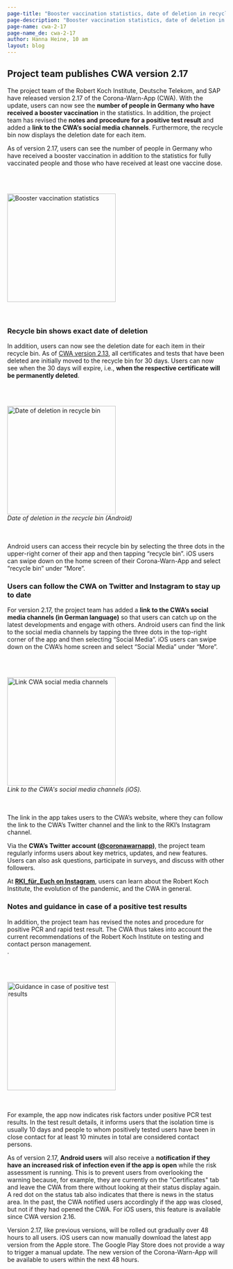 ```yaml
---
page-title: "Booster vaccination statistics, date of deletion in recycle bin, and link to social media channels"
page-description: "Booster vaccination statistics, date of deletion in recycle bin, and link to social media channels"
page-name: cwa-2-17
page-name_de: cwa-2-17
author: Hanna Heine, 10 am
layout: blog
---
```


## Project team publishes CWA version 2.17

The project team of the Robert Koch Institute, Deutsche Telekom, and SAP have released version 2.17 of the Corona-Warn-App (CWA). With the update, users can now see the **number of people in Germany who have received a booster vaccination** in the statistics. In addition, the project team has revised the **notes and procedure for a positive test result** and added a **link to the CWA’s social media channels**. Furthermore, the recycle bin now displays the deletion date for each item.

<!-- overview -->

As of version 2.17, users can see the number of people in Germany who have received a booster vaccination in addition to the statistics for fully vaccinated people and those who have received at least one vaccine dose. 

<br></br>
<div class="text-center"> 
<img src="./booster_vaccination-en.png" title="Booster vaccination statistics" alt="Booster vaccination statistics" style="align: center" width=250>
</div>
<br></br>

### Recycle bin shows exact date of deletion

In addition, users can now see the deletion date for each item in their recycle bin. As of [CWA version 2.13](/en/blog/2021-11-03-cwa-version-2-13/), all certificates and tests that have been deleted are initially moved to the recycle bin for 30 days. Users can now see when the 30 days will expire, i.e., **when the respective certificate will be permanently deleted**. 

<br></br>
<div class="text-center"> 
<img src="./date-of-deletion.png" title="Date of deletion in recycle bin" alt="Date of deletion in recycle bin" style="align: center" width=250>
<figcaption aria-hidden="true"><em>Date of deletion in the recycle bin (Android)</em></figcaption>
</div>
<br></br>

Android users can access their recycle bin by selecting the three dots in the upper-right corner of their app and then tapping “recycle bin”. iOS users can swipe down on the home screen of their Corona-Warn-App and select “recycle bin” under “More”.

### Users can follow the CWA on Twitter and Instagram to stay up to date

For version 2.17, the project team has added a **link to the CWA’s social media channels (in German language)** so that users can catch up on the latest developments and engage with others. Android users can find the link to the social media channels by tapping the three dots in the top-right corner of the app and then selecting “Social Media”. iOS users can swipe down on the CWA’s home screen and select “Social Media” under “More”.

<br></br>
<div class="text-center"> 
<img src="./ios-social-media-en.png" title="Link CWA social media channels" alt="Link CWA social media channels" style="align: center" width=250>
<figcaption aria-hidden="true"><em>Link to the CWA's social media channels (iOS).</em></figcaption>
</div>
<br></br>


The link in the app takes users to the CWA’s website, where they can follow the link to the CWA’s Twitter channel and the link to the RKI’s Instagram channel. 

Via the **CWA’s Twitter account ([@coronawarnapp](https://twitter.com/coronawarnapp))**, the project team regularly informs users about key metrics, updates, and new features. Users can also ask questions, participate in surveys, and discuss with other followers. 

At [**RKI_für_Euch on Instagram**](https://www.instagram.com/rki_fuer_euch/?hl=de), users can learn about the Robert Koch Institute, the evolution of the pandemic, and the CWA in general. 
 

### Notes and guidance in case of a positive test results

In addition, the project team has revised the notes and procedure for positive PCR and rapid test result. The CWA thus takes into account the current recommendations of the Robert Koch Institute on testing and contact person management.  
. 

<br></br>
<div class="text-center"> 
<img src="./test-guidance(1).png" title="Guidance in case of positive test results" alt="Guidance in case of positive test results" style="align: center" width=250> 
</div>
<br></br>

For example, the app now indicates risk factors under positive PCR test results. In the test result details, it informs users that the isolation time  is usually 10 days and people to whom positively tested users have been in close contact for at least 10 minutes in total are considered contact persons.


As of version 2.17, **Android users** will also receive a **notification if they have an increased risk of infection even if the app is open** while the risk assessment is running. This is to prevent users from overlooking the warning because, for example, they are currently on the "Certificates" tab and leave the CWA from there without looking at their status display again. A red dot on the status tab also indicates that there is news in the status area. 
In the past, the CWA notified users accordingly if the app was closed, but not if they had opened the CWA. For iOS users, this feature is available since CWA version 2.16.

Version 2.17, like previous versions, will be rolled out gradually over 48 hours to all users. iOS users can now manually download the latest app version from the Apple store. The Google Play Store does not provide a way to trigger a manual update. The new version of the Corona-Warn-App will be available to users within the next 48 hours.
